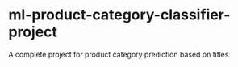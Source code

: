 # ml-product-category-classifier-project
A complete project for product category prediction based on titles 
